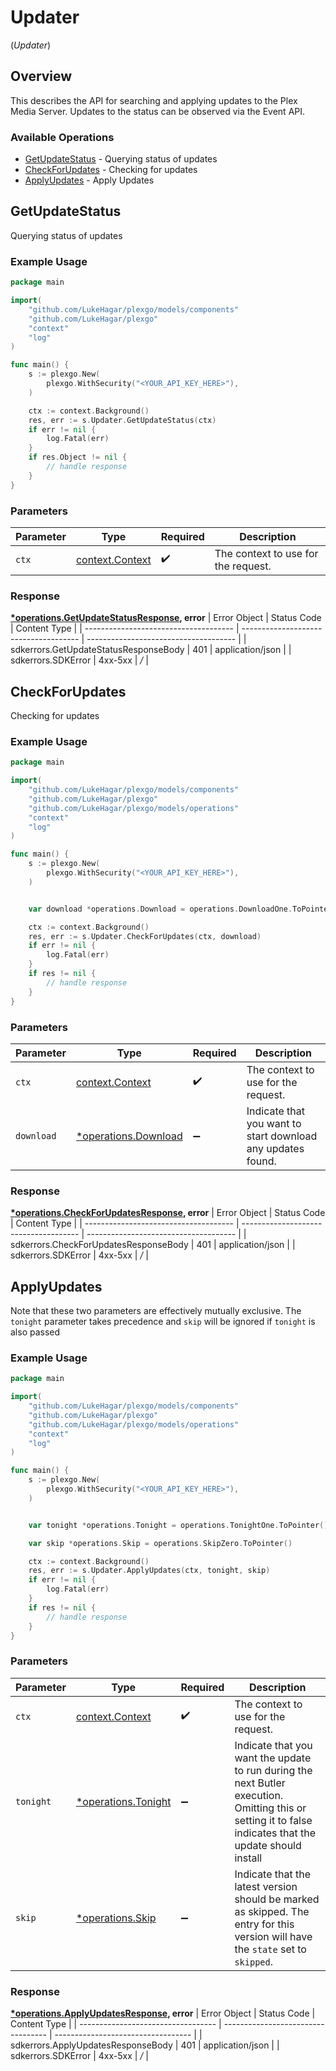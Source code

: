 # Updater
(*Updater*)

## Overview

This describes the API for searching and applying updates to the Plex Media Server.
Updates to the status can be observed via the Event API.


### Available Operations

* [GetUpdateStatus](#getupdatestatus) - Querying status of updates
* [CheckForUpdates](#checkforupdates) - Checking for updates
* [ApplyUpdates](#applyupdates) - Apply Updates

## GetUpdateStatus

Querying status of updates

### Example Usage

```go
package main

import(
	"github.com/LukeHagar/plexgo/models/components"
	"github.com/LukeHagar/plexgo"
	"context"
	"log"
)

func main() {
    s := plexgo.New(
        plexgo.WithSecurity("<YOUR_API_KEY_HERE>"),
    )

    ctx := context.Background()
    res, err := s.Updater.GetUpdateStatus(ctx)
    if err != nil {
        log.Fatal(err)
    }
    if res.Object != nil {
        // handle response
    }
}
```

### Parameters

| Parameter                                             | Type                                                  | Required                                              | Description                                           |
| ----------------------------------------------------- | ----------------------------------------------------- | ----------------------------------------------------- | ----------------------------------------------------- |
| `ctx`                                                 | [context.Context](https://pkg.go.dev/context#Context) | :heavy_check_mark:                                    | The context to use for the request.                   |


### Response

**[*operations.GetUpdateStatusResponse](../../models/operations/getupdatestatusresponse.md), error**
| Error Object                          | Status Code                           | Content Type                          |
| ------------------------------------- | ------------------------------------- | ------------------------------------- |
| sdkerrors.GetUpdateStatusResponseBody | 401                                   | application/json                      |
| sdkerrors.SDKError                    | 4xx-5xx                               | */*                                   |

## CheckForUpdates

Checking for updates

### Example Usage

```go
package main

import(
	"github.com/LukeHagar/plexgo/models/components"
	"github.com/LukeHagar/plexgo"
	"github.com/LukeHagar/plexgo/models/operations"
	"context"
	"log"
)

func main() {
    s := plexgo.New(
        plexgo.WithSecurity("<YOUR_API_KEY_HERE>"),
    )


    var download *operations.Download = operations.DownloadOne.ToPointer()

    ctx := context.Background()
    res, err := s.Updater.CheckForUpdates(ctx, download)
    if err != nil {
        log.Fatal(err)
    }
    if res != nil {
        // handle response
    }
}
```

### Parameters

| Parameter                                                   | Type                                                        | Required                                                    | Description                                                 |
| ----------------------------------------------------------- | ----------------------------------------------------------- | ----------------------------------------------------------- | ----------------------------------------------------------- |
| `ctx`                                                       | [context.Context](https://pkg.go.dev/context#Context)       | :heavy_check_mark:                                          | The context to use for the request.                         |
| `download`                                                  | [*operations.Download](../../models/operations/download.md) | :heavy_minus_sign:                                          | Indicate that you want to start download any updates found. |


### Response

**[*operations.CheckForUpdatesResponse](../../models/operations/checkforupdatesresponse.md), error**
| Error Object                          | Status Code                           | Content Type                          |
| ------------------------------------- | ------------------------------------- | ------------------------------------- |
| sdkerrors.CheckForUpdatesResponseBody | 401                                   | application/json                      |
| sdkerrors.SDKError                    | 4xx-5xx                               | */*                                   |

## ApplyUpdates

Note that these two parameters are effectively mutually exclusive. The `tonight` parameter takes precedence and `skip` will be ignored if `tonight` is also passed


### Example Usage

```go
package main

import(
	"github.com/LukeHagar/plexgo/models/components"
	"github.com/LukeHagar/plexgo"
	"github.com/LukeHagar/plexgo/models/operations"
	"context"
	"log"
)

func main() {
    s := plexgo.New(
        plexgo.WithSecurity("<YOUR_API_KEY_HERE>"),
    )


    var tonight *operations.Tonight = operations.TonightOne.ToPointer()

    var skip *operations.Skip = operations.SkipZero.ToPointer()

    ctx := context.Background()
    res, err := s.Updater.ApplyUpdates(ctx, tonight, skip)
    if err != nil {
        log.Fatal(err)
    }
    if res != nil {
        // handle response
    }
}
```

### Parameters

| Parameter                                                                                                                                                | Type                                                                                                                                                     | Required                                                                                                                                                 | Description                                                                                                                                              |
| -------------------------------------------------------------------------------------------------------------------------------------------------------- | -------------------------------------------------------------------------------------------------------------------------------------------------------- | -------------------------------------------------------------------------------------------------------------------------------------------------------- | -------------------------------------------------------------------------------------------------------------------------------------------------------- |
| `ctx`                                                                                                                                                    | [context.Context](https://pkg.go.dev/context#Context)                                                                                                    | :heavy_check_mark:                                                                                                                                       | The context to use for the request.                                                                                                                      |
| `tonight`                                                                                                                                                | [*operations.Tonight](../../models/operations/tonight.md)                                                                                                | :heavy_minus_sign:                                                                                                                                       | Indicate that you want the update to run during the next Butler execution. Omitting this or setting it to false indicates that the update should install |
| `skip`                                                                                                                                                   | [*operations.Skip](../../models/operations/skip.md)                                                                                                      | :heavy_minus_sign:                                                                                                                                       | Indicate that the latest version should be marked as skipped. The <Release> entry for this version will have the `state` set to `skipped`.               |


### Response

**[*operations.ApplyUpdatesResponse](../../models/operations/applyupdatesresponse.md), error**
| Error Object                       | Status Code                        | Content Type                       |
| ---------------------------------- | ---------------------------------- | ---------------------------------- |
| sdkerrors.ApplyUpdatesResponseBody | 401                                | application/json                   |
| sdkerrors.SDKError                 | 4xx-5xx                            | */*                                |
